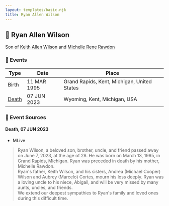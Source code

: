 ```yaml
---
layout: templates/basic.njk
title: Ryan Allen Wilson
---
```

## 🔵 Ryan Allen Wilson

Son of [Keith Allen Wilson](/people/3/37910144) and [Michelle Rene Rawdon](/people/1/18373170)

### 📆 Events

Type | Date | Place
------ | ------ | ------
Birth | 11 MAR 1995 | Grand Rapids, Kent, Michigan, United States
[Death](#event-event-3) | 07 JUN 2023 | Wyoming, Kent, Michigan, USA

### 📰 Event Sources

#### <a id="event-event-3"></a> Death, 07 JUN 2023
* MLive
>   
  > Ryan Wilson, a beloved son, brother, uncle, and friend passed away on June 7, 2023, at the age of 28. He was born on March 13, 1995, in Grand Rapids, Michigan. Ryan was preceded in death by his mother, Michelle Rawdon.  
  > Ryan's father, Keith Wilson, and his sisters, Andrea (Michael Cooper) Wilson and Aubrey (Marcelo) Cortes, mourn his loss deeply. Ryan was a loving uncle to his niece, Abigail, and will be very missed by many aunts, uncles, and friends.  
  > We extend our deepest sympathies to Ryan's family and loved ones during this difficult time.
